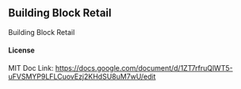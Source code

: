 ## Building Block Retail

Building Block Retail

#### License

MIT
Doc Link: https://docs.google.com/document/d/1ZT7rfruQlWT5-uFVSMYP9LFLCuovEzj2KHdSU8uM7wU/edit
